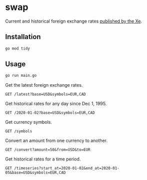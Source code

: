 # swap

Current and historical foreign exchange rates [published by the Xe](https://www.xe.com).

## Installation

```bash
go mod tidy
```

## Usage

```bash
go run main.go
```

Get the latest foreign exchange rates.

```http
GET /latest?base=USD&symbols=EUR,CAD
```

Get historical rates for any day since Dec 1, 1995.

```http
GET /2020-01-02?base=USD&symbols=EUR,CAD
```

Get currency symbols.

```http
GET /symbols
```

Convert an amount from one currency to another.

```http
GET /convert?amount=50&from=USD&to=EUR
```

Get historical rates for a time period.

```http
GET /timeseries?start_at=2020-01-02&end_at=2020-01-05&base=USD&symbols=EUR,CAD
```